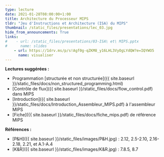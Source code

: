 ```yaml
---
type: lecture
date: 2021-01-28T08:00:00+1:00
title: Architecture du Processeur MIPS
tldr: "Jeu d'Instructions et Architecture (ISA) du MIPS"
thumbnail: /static_files/presentations/lec_03.jpg
hide_from_announcements: True
links:
#    - url: /static_files/presentations/03-ISA\ et\ MIPS.pptx
#      name: slides
    - url: https://1drv.ms/p/s!Agf0g-qZKM8_y16LHL3VyOgLYdQW?e=IQYWO5
      name: visualiser
---
```

**Lectures suggérées :**   
- Programmation [structurée et non structurée]({{ site.baseurl }}/static_files/docs/non_structured_programming.html)
- [Contrôle de flux]({{ site.baseurl }}/static_files/docs/flow_control.pdf) dans MIPS
- [Introduction]({{ site.baseurl }}/static_files/docs/Introduction_Assembleur_MIPS.pdf) à l'assembleur MIPS
- [Fiche]({{ site.baseurl }}/static_files/docs/fiche_mips.pdf) de référence MIPS

**Références :**
- [P&H]({{ site.baseurl }}/static_files/images/P&H.jpg) : 2.12, 2.5-2.10, 2.16-2.18, 2.21, et A.1-A.4
- [K&R]({{ site.baseurl }}/static_files/images/K&R.jpg) : 7.8.5, 8.7
